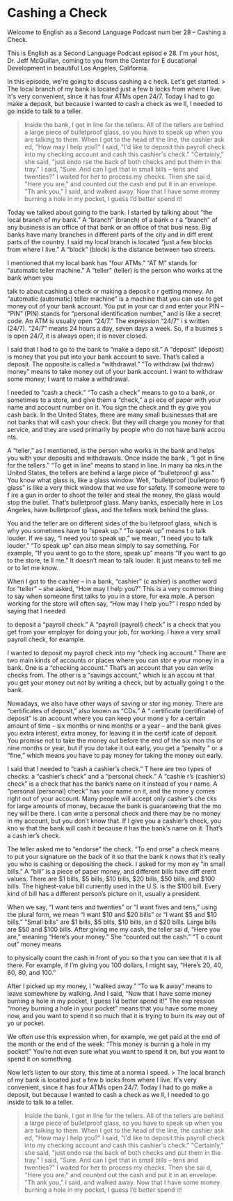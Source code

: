 # Cashing a Check

Welcome to English as a Second Language Podcast num ber 28 – Cashing a Check.

This is English as a Second Language Podcast episod e 28. I'm your host, Dr. Jeff McQuillan, coming to you from the Center for E ducational Development in beautiful Los Angeles, California.

In this episode, we're going to discuss cashing a c heck. Let's get started. > The local branch of my bank is located just a few b locks from where I live. It's very convenient, since it has four ATMs open 24/7. Today I had to go make a deposit, but because I wanted to cash a check as we ll, I needed to go inside to talk to a teller.
> Inside the bank, I got in line for the tellers. All  of the tellers are behind a large piece of bulletproof glass, so you have to speak up  when you are talking to them. When I got to the head of the line, the cashier ask ed, "How may I help you?" I said, "I'd like to deposit this payroll check into my checking account and cash this cashier's check." "Certainly," she said, "just endo rse the back of both checks and put them in the tray." I said, "Sure. And can I get  that in small bills – tens and twenties?"
> I waited for her to process my checks. Then she sai d, "Here you are," and counted out the cash and put it in an envelope. "Th ank you," I said, and walked away. Now that I have some money burning a hole in my pocket, I guess I’d better spend it!

Today we talked about going to the bank. I started by talking about “the local branch of my bank.” A “branch” (branch) of a bank o r a “branch” of any business is an office of that bank or an office of that busi ness. Big banks have many branches in different parts of the city and in diff erent parts of the country. I said my local branch is located “just a few blocks from where I live.” A “block” (block) is the distance between two streets.

I mentioned that my local bank has “four ATMs.” “AT M” stands for “automatic teller machine.” A “teller” (teller) is the person who works at the bank whom you

talk to about cashing a check or making a deposit o r getting money. An “automatic (automatic) teller machine” is a machine  that you can use to get money out of your bank account. You put in your car d and enter your PIN – “PIN” (PIN) stands for “personal identification number,” and is like a secret code. An ATM is usually open “24/7.” The expression “24/7” i s written (24/7). “24/7” means 24 hours a day, seven days a week. So, if a busines s is open 24/7, it is always open; it is never closed.

I said that I had to go to the bank to “make a depo sit.” A “deposit” (deposit) is money that you put into your bank account to save. That’s called a deposit. The opposite is called a “withdrawal.” “To withdraw (wi thdraw) money” means to take money out of your bank account. I want to withdraw some money; I want to make a withdrawal.

I needed to “cash a check.” “To cash a check” means  to go to a bank, or sometimes to a store, and give them a “check,” a pi ece of paper with your name and account number on it. You sign the check and th ey give you cash back. In the United States, there are many small businesses that are not banks that will cash your check. But they will charge you money for  that service, and they are used primarily by people who do not have bank accou nts.

A “teller,” as I mentioned, is the person who works  in the bank and helps you with your deposits and withdrawals. Once inside the bank , “I got in line for the tellers.” “To get in line” means to stand in line. In many ba nks in the United States, the tellers are behind a large piece of “bulletproof gl ass.” You know what glass is, like a glass window. Well, “bulletproof (bulletproo f) glass” is like a very thick window that we use for safety. If someone were to f ire a gun in order to shoot the teller and steal the money, the glass would stop the bullet. That’s bulletproof glass. Many banks, especially here in Los Angeles, have bulletproof glass, and the tellers work behind the glass.

You and the teller are on different sides of the bu lletproof glass, which is why you sometimes have to “speak up.” “To speak up” means t o talk louder. If we say, “I need you to speak up,” we mean, “I need you to talk  louder.” “To speak up” can also mean simply to say something. For example, “If  you want to go to the store, speak up” means “If you want to go to the store, te ll me.” It doesn’t mean to talk louder. It just means to tell me or to let me know.

When I got to the cashier – in a bank, “cashier” (c ashier) is another word for “teller” – she asked, “How may I help you?” This is  a very common thing to say when someone first talks to you in a store, for exa mple. A person working for the store will often say, “How may I help you?” I respo nded by saying that I needed

to deposit a “payroll check.” A “payroll (payroll) check” is a check that you get from your employer for doing your job, for working.  I have a very small payroll check, for example.

I wanted to deposit my payroll check into my “check ing account.” There are two main kinds of accounts or places where you can stor e your money in a bank. One is a “checking account.” That’s an account that  you can write checks from. The other is a “savings account,” which is an accou nt that you get your money out not by writing a check, but by actually going t o the bank.

Nowadays, we also have other ways of saving or stor ing money. There are “certificates of deposit,” also known as “CDs.” A “ certificate (certificate) of deposit” is an account where you can keep your mone y for a certain amount of time – six months or nine months or a year – and the bank gives you extra interest, extra money, for leaving it in the certif icate of deposit. You promise not to take the money out before the end of the six mon ths or nine months or year, but if you do take it out early, you get a “penalty ” or a “fine,” which means you have to pay money for taking the money out early.

I said that I needed to “cash a cashier’s check.” T here are two types of checks: a “cashier’s check” and a “personal check.” A “cashie r’s (cashier’s) check” is a check that has the bank’s name on it instead of you r name. A “personal (personal) check” has your name on it, and the mone y comes right out of your account. Many people will accept only cashier’s che cks for large amounts of money, because the bank is guaranteeing that the mo ney will be there. I can write a personal check and there may be no money in  my account, but you don’t know that. If I give you a cashier’s check, you kno w that the bank will cash it because it has the bank’s name on it. That’s a cash ier’s check.

The teller asked me to “endorse” the check. “To end orse” a check means to put your signature on the back of it so that the bank k nows that it’s really you who is cashing or depositing the check. I asked for my mon ey “in small bills.” A “bill” is a piece of paper money, and different bills have diff erent values. There are $1 bills, $5 bills, $10 bills, $20 bills, $50 bills, and $100  bills. The highest-value bill currently used in the U.S. is the $100 bill. Every kind of bill has a different person’s picture on it, usually a president.

When we say, “I want tens and twenties” or “I want fives and tens,” using the plural form, we mean “I want $10 and $20 bills” or “I want $5 and $10 bills.” “Small bills” are $1 bills, $5 bills, $10 bills, an d $20 bills. Large bills are $50 and $100 bills. After giving me my cash, the teller sai d, “Here you are,” meaning “Here’s your money.” She “counted out the cash.” “T o count out” money means

to physically count the cash in front of you so tha t you can see that it is all there. For example, if I’m giving you 100 dollars, I might  say, “Here’s 20, 40, 60, 80, and 100.”

After I picked up my money, I “walked away.” “To wa lk away” means to leave somewhere by walking. And I said, “Now that I have some money burning a hole in my pocket, I guess I’d better spend it!” The exp ression “money burning a hole in your pocket” means that you have some money now,  and you want to spend it so much that it is trying to burn its way out of yo ur pocket.

We often use this expression when, for example, we get paid at the end of the month or the end of the week: “This money is burnin g a hole in my pocket!” You’re not even sure what you want to spend it on, but you want to spend it on something.

Now let’s listen to our story, this time at a norma l speed. > The local branch of my bank is located just a few b locks from where I live. It's very convenient, since it has four ATMs open 24/7. Today I had to go make a deposit, but because I wanted to cash a check as we ll, I needed to go inside to talk to a teller.
> Inside the bank, I got in line for the tellers. All  of the tellers are behind a large piece of bulletproof glass, so you have to speak up  when you are talking to them. When I got to the head of the line, the cashier ask ed, "How may I help you?" I said, "I'd like to deposit this payroll check into my checking account and cash this cashier's check." "Certainly," she said, "just endo rse the back of both checks and put them in the tray." I said, "Sure. And can I get  that in small bills – tens and twenties?"
> I waited for her to process my checks. Then she sai d, "Here you are," and counted out the cash and put it in an envelope. "Th ank you," I said, and walked away. Now that I have some money burning a hole in my pocket, I guess I’d better spend it!





